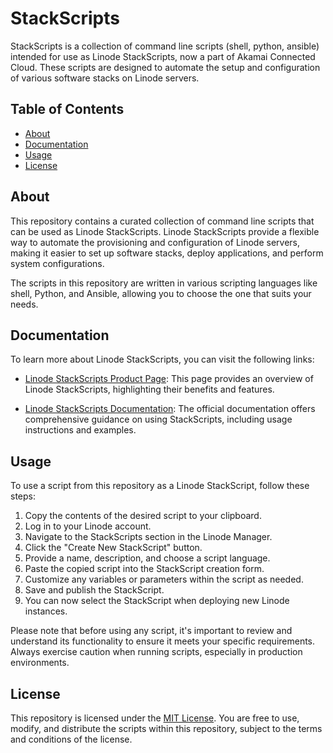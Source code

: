 # StackScripts

StackScripts is a collection of command line scripts (shell, python, ansible) intended for use as Linode 
StackScripts, now a part of Akamai Connected Cloud. These scripts are designed to automate the setup and 
configuration of various software stacks on Linode servers.

## Table of Contents

- [About](#about)
- [Documentation](#documentation)
- [Usage](#usage)
- [License](#license)

## About

This repository contains a curated collection of command line scripts that can be used as Linode StackScripts. 
Linode StackScripts provide a flexible way to automate the provisioning and configuration of Linode servers, 
making it easier to set up software stacks, deploy applications, and perform system configurations.

The scripts in this repository are written in various scripting languages like shell, Python, and Ansible, 
allowing you to choose the one that suits your needs. 

## Documentation

To learn more about Linode StackScripts, you can visit the following 
links:

- [Linode StackScripts Product 
Page](https://www.linode.com/products/stackscripts/): This page provides 
an overview of Linode StackScripts, highlighting their benefits and 
features.

- [Linode StackScripts 
Documentation](https://www.linode.com/docs/products/tools/stackscripts/): 
The official documentation offers comprehensive guidance on using 
StackScripts, including usage instructions and examples.

## Usage

To use a script from this repository as a Linode StackScript, follow these steps:

1. Copy the contents of the desired script to your clipboard.
2. Log in to your Linode account.
3. Navigate to the StackScripts section in the Linode Manager.
4. Click the "Create New StackScript" button.
5. Provide a name, description, and choose a script language.
6. Paste the copied script into the StackScript creation form.
7. Customize any variables or parameters within the script as needed.
8. Save and publish the StackScript.
9. You can now select the StackScript when deploying new Linode instances.

Please note that before using any script, it's important to review and understand its functionality to ensure 
it meets your specific requirements. Always exercise caution when running scripts, especially in production 
environments.

## License

This repository is licensed under the [MIT License](LICENSE). You are free to use, modify, and distribute the 
scripts within this repository, subject to the terms and conditions of the license.


